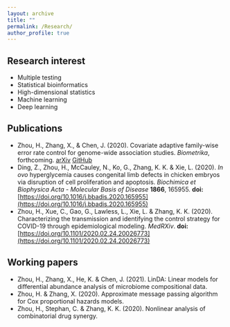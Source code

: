 ```yaml
---
layout: archive
title: ""
permalink: /Research/
author_profile: true
---
```


## Research interest
* Multiple testing
* Statistical bioinformatics
* High-dimensional statistics 
* Machine learning
* Deep learning

## Publications
* Zhou, H., Zhang, X., & Chen, J. (2020). Covariate adaptive family-wise error rate control for genome-wide association studies. *Biometrika*, forthcoming. [arXiv](https://arxiv.org/abs/2011.01107) [GitHub](https://github.com/jchen1981/CAMT/)
* Ding, Z., Zhou, H., McCauley, N., Ko, G., Zhang, K. K. & Xie, L. (2020). *In ovo* hyperglycemia causes congenital limb defects in chicken embryos via disruption of cell proliferation and apoptosis. *Biochimica et Biophysica Acta - Molecular Basis of Disease* **1866**, 165955. **doi:**  [https://doi.org/10.1016/j.bbadis.2020.165955](https://doi.org/10.1016/j.bbadis.2020.165955)
* Zhou, H., Xue, C., Gao, G., Lawless, L., Xie, L. & Zhang, K. K. (2020). Characterizing the transmission and identifying the control strategy for COVID-19 through epidemiological modeling. *MedRXiv*. **doi:** [https://doi.org/10.1101/2020.02.24.20026773](https://doi.org/10.1101/2020.02.24.20026773)

## Working papers
* Zhou, H., Zhang, X., He, K. & Chen, J. (2021). LinDA: Linear models for differential abundance analysis of microbiome compositional data.
* Zhou, H. & Zhang, X. (2020). Approximate message passing algorithm for Cox proportional hazards models.
* Zhou, H., Stephan, C. & Zhang, K. K. (2020). Nonlinear analysis of combinatorial drug synergy.
